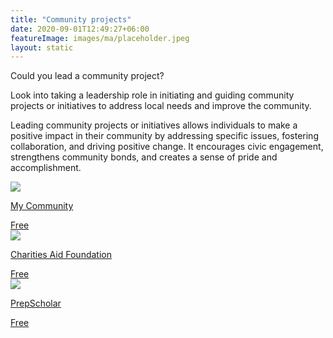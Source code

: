 ```yaml
---
title: "Community projects"
date: 2020-09-01T12:49:27+06:00
featureImage: images/ma/placeholder.jpeg
layout: static
---
```


Could you lead a community project?

Look into taking a leadership role in initiating and guiding community projects or initiatives to address local needs and improve the community.

Leading community projects or initiatives allows individuals to make a positive impact in their community by addressing specific issues, fostering collaboration, and driving positive change. It encourages civic engagement, strengthens community bonds, and creates a sense of pride and accomplishment.

<a class="ma-link" href="https://mycommunity.org.uk/how-to-get-started-with-a-project-in-your-community"><div class="ma-card ma-card-Community"><div class="ma-icon"><img src ="/images/Icon-check - community - opacity.svg"/></div><div class="ma-name"><p>My Community</p></div><div class="ma-paid-text"><span>Free</span></div></div></a><a class="ma-link" href="https://www.cafonline.org/my-personal-giving/long-term-giving/resource-centre/supporting-community-led-initiatives"><div class="ma-card ma-card-Community"><div class="ma-icon"><img src ="/images/Icon-check - community - opacity.svg"/></div><div class="ma-name"><p>Charities Aid Foundation</p></div><div class="ma-paid-text"><span>Free </span></div></div></a><a class="ma-link" href="https://blog.prepscholar.com/129-examples-of-community-service-projects"><div class="ma-card ma-card-Community"><div class="ma-icon"><img src ="/images/Icon-check - community - opacity.svg"/></div><div class="ma-name"><p>PrepScholar</p></div><div class="ma-paid-text"><span>Free</span></div></div></a>  

<br/><br/>






